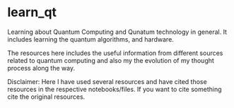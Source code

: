 # learn_qt
Learning about Quantum Computing and Qunatum technology in general. It includes learning the quantum algorithms, and hardware.

The resources here includes the useful information from different sources related to quantum computing and also my the evolution of my thought process along the way.

Disclaimer: Here I have used several resources and have cited those resources in the respective notebooks/files. If you want to cite something cite the original resources.